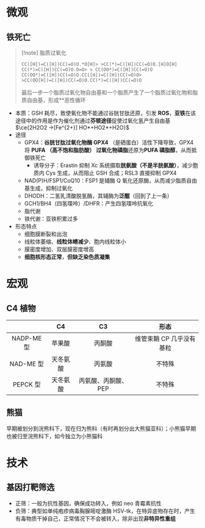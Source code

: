 # 微观
## 铁死亡

>[!note] 脂质过氧化
>
> ```smiles
> CC([H])=C([H])CC(=O)O.*O[H]> >CC(*)=C([H])CC(=O)O.[H]O[H]
> CC(*)=C([H])CC(=O)O.O=O> > CC(OO*)=C([H])CC(=O)O
> CC(OO*)=C([H])CC(=O)O.CC([H])=C([H])CC(=O)O> >CC(OO[H])=C([H])CC(=O)O.CC(*)=C([H])CC(=O)O
> ```
> 最后一步一个脂质过氧化物自由基和一个脂质产生了一个脂质过氧化物和脂质自由基，形成**恶性循环

- 本质：GSH 耗尽，致使氧化物不能通过谷胱甘肽还原，引发 **ROS**，**亚铁**在该途径中的作用是作为催化剂通过**芬顿途径**促使过氧化氢产生自由基 $\ce{2H2O2 ->[Fe^{2+}] HO*+HO2*+H2O}$
- 途径
	- GPX4：**谷胱甘肽过氧化物酶 GPX4** （是硒蛋白）活性下降导致，GPX4 将 **PUFA （高不饱和脂肪酸） 过氧化物磷脂**还原为**PUFA 磷脂醇**，从而抵御铁死亡
		- 诱导分子：Erastin 抑制 Xc 系统摄取**胱氨酸（不是半胱氨酸）**，减少胞质内 Cys 生成，从而阻止 GSH 合成；RSL3 直接抑制 GPX4
	- NAD(P)H/FSP1/CoQ10：FSP1 是辅酶 Q 氧化还原酶，从而减少脂质自由基生成，抑制过氧化
	- DHODH：二氢乳清酸脱氢酶，其辅酶为**泛醌**（回到了上一条）
	- GCH1/BH4（四氢喋呤）/DHFR：产生四氢喋呤抗氧化
	- 脂代谢
	- 铁代谢：亚铁积累过多
- 形态特点
	- 细胞膜断裂和出泡
	- 线粒体萎缩、**线粒体嵴减少**、胞内线粒体小
	- 膜密度增加、双层膜密度增高
	- **细胞核形态正常**，**但缺乏染色质凝集**
# 宏观
## C4 植物

|           |  C4  |     C3      |       形态       |
| :-------: | :--: | :---------: | :------------: |
| NADP-ME 型 | 苹果酸  |     丙酮酸     | 维管束鞘 CP 几乎没有基粒 |
| NAD-ME 型  | 天冬氨酸 |     丙氨酸     |      不特殊       |
|  PEPCK 型  | 天冬氨酸 | 丙氨酸、丙酮酸、PEP |      不特殊       |

## 熊猫

早期被划分到浣熊科下，现在归为熊科（有时再划分出大熊猫亚科）；小熊猫早期也被归至浣熊科下，如今独立为小熊猫科

# 技术
## 基因打靶筛选
- 正筛：一般为抗性基因，确保成功转入，例如 neo 青霉素抗性
- 负筛：典型如单纯疱疹病毒胸腺嘧啶激酶 HSV-tk，在特异底物存在时，产生有毒物质干掉自己，正常情况下不会被转入，除非出现**非特异性重组**